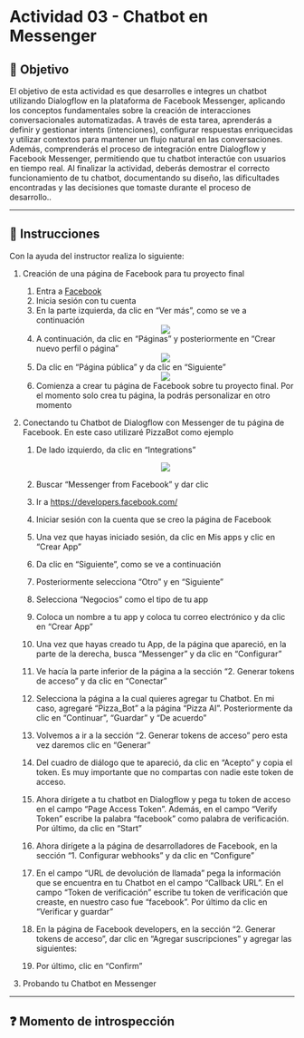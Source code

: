 # **Actividad 03 - Chatbot en Messenger**

## 🎯 **Objetivo**
El objetivo de esta actividad es que desarrolles e integres un chatbot utilizando Dialogflow en la plataforma de Facebook Messenger, aplicando los conceptos fundamentales sobre la creación de interacciones conversacionales automatizadas. A través de esta tarea, aprenderás a definir y gestionar intents (intenciones), configurar respuestas enriquecidas y utilizar contextos para mantener un flujo natural en las conversaciones. Además, comprenderás el proceso de integración entre Dialogflow y Facebook Messenger, permitiendo que tu chatbot interactúe con usuarios en tiempo real. Al finalizar la actividad, deberás demostrar el correcto funcionamiento de tu chatbot, documentando su diseño, las dificultades encontradas y las decisiones que tomaste durante el proceso de desarrollo..

---

## 📑 Instrucciones
Con la ayuda del instructor realiza lo siguiente:  

1. Creación de una página de Facebook para tu proyecto final
    1. Entra a [Facebook](https://www.facebook.com/)
    2. Inicia sesión con tu cuenta
    3. En la parte izquierda, da clic en “Ver más”, como se ve a continuación
       <div align="center">
        <img src="images/1.JPG">
        </div>
    4. A continuación, da clic en “Páginas” y posteriormente en “Crear nuevo perfil o página”
       <div align="center">
        <img src="images/2.JPG">
        </div>
    6. Da clic en “Página pública” y da clic en “Siguiente”
       <div align="center">
        <img src="images/3.JPG">
        </div>
    8. Comienza a crear tu página de Facebook sobre tu proyecto final. Por el momento solo crea tu página, la podrás personalizar en otro momento
2. Conectando tu Chatbot de Dialogflow con Messenger de tu página de Facebook. En este caso utilizaré PizzaBot como ejemplo
    1. De lado izquierdo, da clic en “Integrations”
        <div align="center">
        <img src="images/4.JPG">
        </div>
    2. Buscar “Messenger from Facebook” y dar clic
    3. Ir a https://developers.facebook.com/
    4. Iniciar sesión con la cuenta que se creo la página de Facebook
  


    5. Una vez que hayas iniciado sesión, da clic en Mis apps y clic en “Crear App”
    6. Da clic en “Siguiente”, como se ve a continuación
    7. Posteriormente selecciona “Otro” y en “Siguiente”
    8. Selecciona “Negocios” como el tipo de tu app
    9. Coloca un nombre a tu app y coloca tu correo electrónico y da clic en “Crear App”
    10. Una vez que hayas creado tu App, de la página que apareció, en la parte de la derecha, busca “Messenger” y da clic en “Configurar”
    11. Ve hacía la parte inferior de la página a la sección “2. Generar tokens de acceso” y da clic en “Conectar”
    12. Selecciona la página a la cual quieres agregar tu Chatbot. En mi caso, agregaré “Pizza_Bot” a la página “Pizza AI”. Posteriormente da clic en “Continuar”, “Guardar” y “De acuerdo”
    13. Volvemos a ir a la sección “2. Generar tokens de acceso” pero esta vez daremos clic en “Generar”
    14. Del cuadro de diálogo que te apareció, da clic en “Acepto” y copia el token. Es muy importante que no compartas con nadie este token de acceso.
    15. Ahora dirígete a tu chatbot en Dialogflow y pega tu token de acceso en el campo “Page Access Token”. Además, en el campo “Verify Token” escribe la palabra “facebook” como palabra de verificación. Por último, da clic en “Start”
    16. Ahora dirígete a la página de desarrolladores de Facebook, en la sección “1. Configurar webhooks” y da clic en “Configure”
    17. En el campo “URL de devolución de llamada” pega la información que se encuentra en tu Chatbot en el campo “Callback URL”. En el campo “Token de verificación” escribe tu token de verificación que creaste, en nuestro caso fue “facebook”. Por último da clic en “Verificar y guardar”
    18. En la página de Facebook developers, en la sección “2. Generar tokens de acceso”, dar clic en “Agregar suscripciones” y agregar las siguientes:
    19. Por último, clic en “Confirm”
  
3. Probando tu Chatbot en Messenger






---

## ❓ **Momento de introspección**










